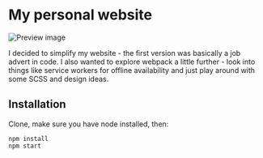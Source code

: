 # My personal website
![Preview image](https://montydawson.co.uk/preview.png)

I decided to simplify my website - the first version was basically a job advert in code. I also wanted to explore webpack a little further - look into things like service workers for offline availability and just play around with some SCSS and design ideas.

## Installation
Clone, make sure you have node installed, then:
```
npm install
npm start
```
